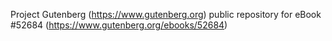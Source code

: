 Project Gutenberg (https://www.gutenberg.org) public repository for
eBook #52684 (https://www.gutenberg.org/ebooks/52684)

